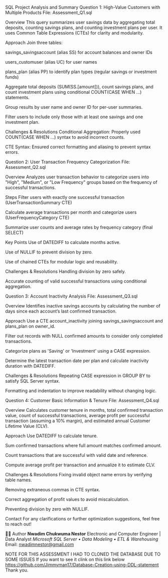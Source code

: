 SQL Project Analysis and Summary
Question 1: High-Value Customers with Multiple Products
File: Assessment_Q1.sql

Overview
This query summarizes user savings data by aggregating total deposits, counting savings plans, and counting investment plans per user. It uses Common Table Expressions (CTEs) for clarity and modularity.

Approach
Join three tables:

savings_savingsaccount (alias SS) for account balances and owner IDs

users_customuser (alias UC) for user names

plans_plan (alias PP) to identify plan types (regular savings or investment funds)

Aggregate total deposits (SUM(SS.[amount])), count savings plans, and count investment plans using conditional COUNT(CASE WHEN ...) statements.

Group results by user name and owner ID for per-user summaries.

Filter users to include only those with at least one savings and one investment plan.

Challenges & Resolutions
Conditional Aggregation: Properly used COUNT(CASE WHEN ...) syntax to avoid incorrect counts.

CTE Syntax: Ensured correct formatting and aliasing to prevent syntax errors.

Question 2: User Transaction Frequency Categorization
File: Assessment_Q2.sql

Overview
Analyzes user transaction behavior to categorize users into "High", "Medium", or "Low Frequency" groups based on the frequency of successful transactions.

Steps
Filter users with exactly one successful transaction (UserTransactionSummary CTE)

Calculate average transactions per month and categorize users (UserFrequencyCategory CTE)

Summarize user counts and average rates by frequency category (final SELECT)

Key Points
Use of DATEDIFF to calculate months active.

Use of NULLIF to prevent division by zero.

Use of chained CTEs for modular logic and reusability.

Challenges & Resolutions
Handling division by zero safely.

Accurate counting of valid successful transactions using conditional aggregation.

Question 3: Account Inactivity Analysis
File: Assessment_Q3.sql

Overview
Identifies inactive savings accounts by calculating the number of days since each account’s last confirmed transaction.

Approach
Use a CTE account_inactivity joining savings_savingsaccount and plans_plan on owner_id.

Filter out records with NULL confirmed amounts to consider only completed transactions.

Categorize plans as 'Saving' or 'Investment' using a CASE expression.

Determine the latest transaction date per plan and calculate inactivity duration with DATEDIFF.

Challenges & Resolutions
Repeating CASE expression in GROUP BY to satisfy SQL Server syntax.

Formatting and indentation to improve readability without changing logic.

Question 4: Customer Basic Information & Tenure
File: Assessment_Q4.sql

Overview
Calculates customer tenure in months, total confirmed transaction value, count of successful transactions, average profit per successful transaction (assuming a 10% margin), and estimated annual Customer Lifetime Value (CLV).

Approach
Use DATEDIFF to calculate tenure.

Sum confirmed transactions where full amount matches confirmed amount.

Count transactions that are successful with valid date and reference.

Compute average profit per transaction and annualize it to estimate CLV.

Challenges & Resolutions
Fixing invalid object name errors by verifying table names.

Removing extraneous commas in CTE syntax.

Correct aggregation of profit values to avoid miscalculation.

Preventing division by zero with NULLIF.

Contact
For any clarifications or further optimization suggestions, feel free to reach out!

🧑‍💼 Author
**Nwadim Chukwuma Nestor**
Electronic and Computer Engineer | Data Analyst
_Microsoft SQL Server • Data Modeling • ETL & Warehousing_
Email: nwadimnestor@gmail.com




NOTE FOR THIS ASSESSMENT I HAD TO CLONED THE DATABASE DUE TO SOME ISSUES 
If you want to see it clink on this link below
https://github.com/Jimmyman17/Database-Creation-using-DDL-statement
Thank you.
